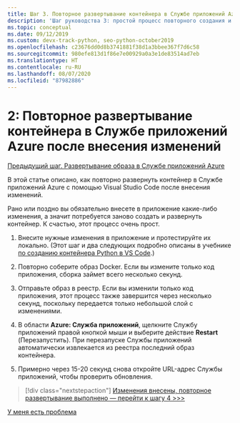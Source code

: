 ```yaml
---
title: Шаг 3. Повторное развертывание контейнера в Службе приложений Azure с помощью Visual Studio Code после внесения изменений
description: 'Шаг руководства 3: простой процесс повторного создания и развертывания образа контейнера.'
ms.topic: conceptual
ms.date: 09/12/2019
ms.custom: devx-track-python, seo-python-october2019
ms.openlocfilehash: c23676dd0d8b3741881f38d1a3bbee367f7d6c58
ms.sourcegitcommit: 980efe813d1f86e7e00929a0a3e1de83514ad7eb
ms.translationtype: HT
ms.contentlocale: ru-RU
ms.lasthandoff: 08/07/2020
ms.locfileid: "87982886"
---
```

# <a name="2-redeploy-a-container-to-azure-app-service-after-making-changes"></a>2: Повторное развертывание контейнера в Службе приложений Azure после внесения изменений

[Предыдущий шаг. Развертывание образа в Службе приложений Azure](tutorial-deploy-containers-02.md)

В этой статье описано, как повторно развернуть контейнер в Службе приложений Azure с помощью Visual Studio Code после внесения изменений.

Рано или поздно вы обязательно внесете в приложение какие-либо изменения, а значит потребуется заново создать и развернуть контейнер. К счастью, этот процесс очень прост.

1. Внесите нужные изменения в приложение и протестируйте их локально. (Этот шаг и два следующих подробно описаны в учебнике [по созданию контейнера Python в VS Code](https://code.visualstudio.com/docs/python/tutorial-create-containers).)

1. Повторно соберите образ Docker. Если вы измените только код приложения, сборка займет всего несколько секунд.

1. Отправьте образ в реестр. Если вы изменили только код приложения, этот процесс также завершится через несколько секунд, поскольку передается только небольшой слой с изменениями.

1. В области **Azure: Служба приложений**, щелкните Службу приложений правой кнопкой мыши и выберите действие **Restart** (Перезапустить). При перезапуске Службы приложений автоматически извлекается из реестра последний образ контейнера.

1. Примерно через 15-20 секунд снова откройте URL-адрес Службы приложений, чтобы проверить обновления.

> [!div class="nextstepaction"]
> [Изменения внесены, повторное развертывание выполнено — перейти к шагу 4 >>>](tutorial-deploy-containers-04.md)

[У меня есть проблема](https://www.research.net/r/PWZWZ52?tutorial=vscode-appservice-containers&step=03-make-changes-redeploy)
